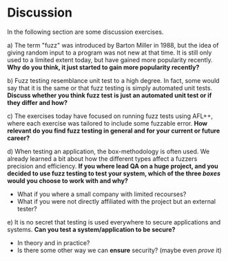 # Discussion
In the following section are some discussion exercises. 

a) The term "fuzz" was introduced by Barton Miller in 1988,
but the idea of giving random input to a program was not new at that time.
It is still only used to a limited extent today, but have gained more popularity recently.
**Why do you think, it just started to gain more popularity recently?**

b) Fuzz testing resemblance unit test to a high degree.
In fact, some would say that it is the same or that fuzz testing is simply automated unit tests.
**Discuss whether you think fuzz test is just an automated unit test or if they differ and how?**

c) The exercises today have focused on running fuzz tests using AFL++, 
where each exercise was tailored to include some fuzzable error.
**How relevant do you find fuzz testing in general and for your current or future career?**

d) When testing an application, the box-methodology is often used. 
We already learned a bit about how the different types affect a fuzzers precision and efficiency.
**If you where lead QA on a huge project, and you decided to use fuzz testing to test your system,
which of the three _boxes_ would you choose to work with and why?**
- What if you where a small company with limited recourses?
- What if you were not directly affiliated with the project but an external tester?

e) It is no secret that testing is used everywhere to secure applications and systems.
**Can you test a system/application to be secure?**
- In theory and in practice?
- Is there some other way we can **ensure** security? (maybe even _prove_ it)